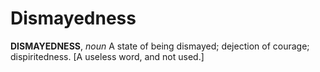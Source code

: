 # Dismayedness

**DISMAYEDNESS**, _noun_ A state of being dismayed; dejection of courage; dispiritedness. \[A useless word, and not used.\]
